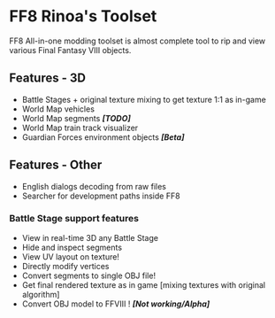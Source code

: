 # FF8 Rinoa's Toolset
FF8 All-in-one modding toolset is almost complete tool to rip and view various Final Fantasy VIII objects.
## Features - 3D
* Battle Stages + original texture mixing to get texture 1:1 as in-game
* World Map vehicles
* World Map segments ***[TODO]***
* World Map train track visualizer
* Guardian Forces environment objects ***[Beta]***

## Features - Other
* English dialogs decoding from raw files
* Searcher for development paths inside FF8

### Battle Stage support features
* View in real-time 3D any Battle Stage
* Hide and inspect segments
* View UV layout on texture!
* Directly modify vertices
* Convert segments to single OBJ file!
* Get final rendered texture as in game [mixing textures with original algorithm]
* Convert OBJ model to FFVIII ! ***[Not working/Alpha]***
